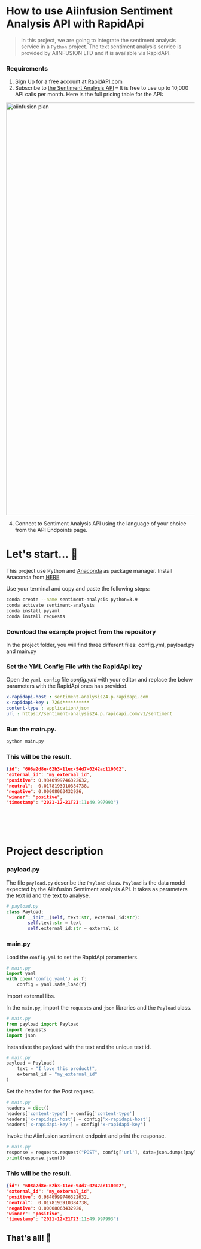 # How to use Aiinfusion Sentiment Analysis API with RapidApi

> In this project, we are going to integrate the sentiment analysis service in a `Python` project.
> The text sentiment analysis service is provided by AIINFUSION LTD and it is available via RapidAPI. 



### Requirements

1) Sign Up for a free account at [RapidAPI.com ](https://rapidapi.com/aiinfusion-ltd-aiinfusion-ltd-default/api/sentiment-analysis24/)
2) Subscribe to [the Sentiment Analysis API](https://rapidapi.com/aiinfusion-ltd-aiinfusion-ltd-default/api/sentiment-analysis24/) – It is free to use up to 10,000 API calls per month. Here is the full pricing table for the API:

<img width="1103" alt="aiinfusion plan " src="https://user-images.githubusercontent.com/97127125/148459729-6fe8b462-12f4-49e4-a116-bffb4b8eaac3.png">



4) Connect to Sentiment Analysis API using the language of your choice from the API Endpoints page.  


# __Let's start...__ 🛫

This project use Python and [Anaconda](https://www.anaconda.com/products/individual) as package manager. Install Anaconda from [HERE](https://www.anaconda.com/products/individual) 

Use your terminal and copy and paste the following steps:

```sh
conda create --name sentiment-analysis python=3.9
conda activate sentiment-analysis
conda install pyyaml
conda install requests
```

### Download the example project from the repository


In the project folder, you will find three different files: config.yml, payload.py and main.py


### Set the YML Config File with the RapidApi key

Open the `yaml config` file _config.yml_ with your editor and replace the below parameters with the RapidApi ones has provided.

```yml
x-rapidapi-host : sentiment-analysis24.p.rapidapi.com
x-rapidapi-key : 7264**********
content-type : application/json
url : https://sentiment-analysis24.p.rapidapi.com/v1/sentiment
```


### Run the main.py. 

```sh
python main.py

```

### This will be the result.

```json
{id": "608a2d8e-62b3-11ec-94d7-0242ac110002",
"external_id": "my_external_id", 
"positive": 0.9840999746322632, 
"neutral":  0.0178193910384738, 
"negative": 0.00008063432926, 
"winner": "positive", 
"timestamp": "2021-12-21T23:11:49.997993"}
```


\
&nbsp;
\
&nbsp;



# Project description


### payload.py

The file `payload.py` describe the `Payload` class. `Payload` is the data model expected by the Aiinfusion Sentiment analysis API.
It takes as parameters the text id and the text to analyse.   

```python
# payload.py
class Payload:
    def __init__(self, text:str, external_id:str):
        self.text:str = text
        self.external_id:str = external_id
```

### main.py

Load the `config.yml` to set the RapidApi paramenters.

```python
# main.py
import yaml
with open('config.yaml') as f:
    config = yaml.safe_load(f)
```   

Import external libs.

In the `main.py`, import the `requests` and `json` libraries and the `Payload` class.

```python
# main.py
from payload import Payload
import requests
import json
```

Instantiate the payload with the text and the unique text id.

```python
# main.py
payload = Payload(
    text = "I love this product!",
    external_id = "my_external_id"
)
```

Set the header for the Post request.

```python
# main.py
headers = dict()
headers['content-type'] = config['content-type']
headers['x-rapidapi-host'] = config['x-rapidapi-host']
headers['x-rapidapi-key'] = config['x-rapidapi-key']
```

Invoke the Aiinfusion sentiment endpoint and print the response.

```python
# main.py
response = requests.request("POST", config['url'], data=json.dumps(payload.__dict__), headers=headers)
print(response.json())
```



### This will be the result.

```json
{id": "608a2d8e-62b3-11ec-94d7-0242ac110002",
"external_id": "my_external_id", 
"positive": 0.9840999746322632, 
"neutral":  0.0178193910384738, 
"negative": 0.00008063432926, 
"winner": "positive", 
"timestamp": "2021-12-21T23:11:49.997993"}
```

## That's all! 🛬
